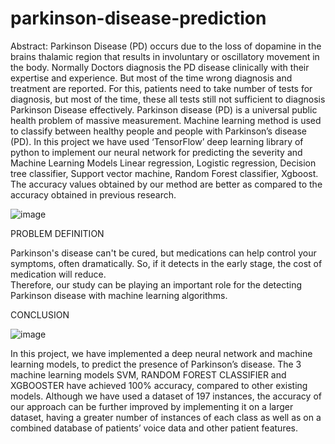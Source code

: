 # parkinson-disease-prediction
Abstract:
Parkinson Disease (PD) occurs due to the loss of dopamine in the brains thalamic region that results in involuntary or oscillatory movement in the body. Normally Doctors diagnosis the PD disease clinically with their expertise and experience. But most of the time wrong diagnosis and treatment are reported. For this, patients need to take number of tests for diagnosis, but most of the time, these all tests still not sufficient to diagnosis Parkinson Disease effectively. Parkinson disease (PD) is a universal public health problem of massive measurement. Machine learning method is used to classify between healthy people and people with Parkinson’s disease (PD). 
In this project we have used ‘TensorFlow’ deep learning library of python to implement our neural network for predicting the severity and Machine Learning Models Linear regression, Logistic regression, Decision tree classifier, Support vector machine, Random Forest classifier, Xgboost. The accuracy values obtained by our method are better as compared to the accuracy obtained in previous research.   

![image](https://user-images.githubusercontent.com/120731725/208122875-004c2ceb-12bf-440e-864a-4e0bbba98d79.png)

PROBLEM DEFINITION 
 
Parkinson's disease can't be cured, but medications can help control your symptoms, often dramatically.  So, if it detects in the early stage, the cost of medication will reduce.  
Therefore, our study can be playing an important role for the detecting Parkinson disease with machine learning algorithms. 

CONCLUSION  

![image](https://user-images.githubusercontent.com/120731725/208123347-35a5fe8c-4890-4f67-ab97-e0887317d54b.png)

In this project, we have implemented a deep neural network and machine learning models, to predict the presence of Parkinson’s disease. The 3 machine learning models SVM, RANDOM FOREST CLASSIFIER and XGBOOSTER have achieved 100% accuracy, compared to other existing models. Although we have used a dataset of 197 instances, the accuracy of our approach can be further improved by implementing it on a larger dataset, having a greater number of instances of each class as well as on a combined database of patients’ voice data and other patient features. 

